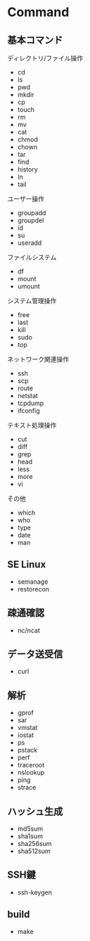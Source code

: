 # Command

## 基本コマンド

ディレクトリ/ファイル操作

- cd
- ls
- pwd
- mkdir
- cp
- touch
- rm
- mv
- cat
- chmod
- chown
- tar
- find
- history
- ln
- tail

ユーザー操作

- groupadd
- groupdel
- id
- su
- useradd

ファイルシステム

- df
- mount
- umount


システム管理操作

- free
- last
- kill
- sudo
- top
  
ネットワーク関連操作

- ssh
- scp
- route
- netstat
- tcpdump
- ifconfig

テキスト処理操作

- cut
- diff
- grep
- head
- less
- more
- vi

その他

- which
- who
- type
- date
- man

## SE Linux

- semanage
- restorecon

## 疎通確認

- nc/ncat


## データ送受信

- curl

## 解析

- gprof
- sar
- vmstat
- iostat
- ps
- pstack
- perf
- traceroot
- nslookup
- ping
- strace

## ハッシュ生成

- md5sum
- sha1sum
- sha256sum
- sha512sum

## SSH鍵

- ssh-keygen

## build

- make